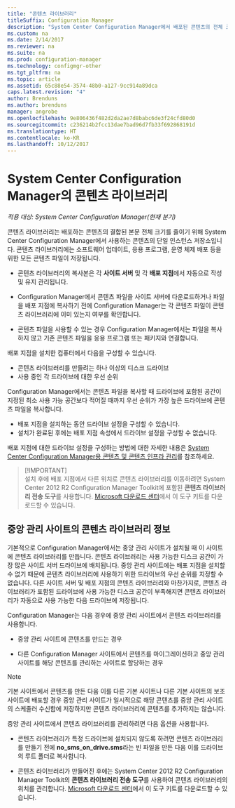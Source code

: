 ```yaml
---
title: "콘텐츠 라이브러리"
titleSuffix: Configuration Manager
description: "System Center Configuration Manager에서 배포된 콘텐츠의 전체 크기를 줄이는 데 사용하는 콘텐츠 라이브러리에 대해 알아봅니다."
ms.custom: na
ms.date: 2/14/2017
ms.reviewer: na
ms.suite: na
ms.prod: configuration-manager
ms.technology: configmgr-other
ms.tgt_pltfrm: na
ms.topic: article
ms.assetid: 65c88e54-3574-48b0-a127-9cc914a89dca
caps.latest.revision: "4"
author: Brenduns
ms.author: brenduns
manager: angrobe
ms.openlocfilehash: 9e806436f482d2da2ae7d8babc6de3f24cfd80d0
ms.sourcegitcommit: c236214b2fcc13dae7bad96d7fb33f692868191d
ms.translationtype: HT
ms.contentlocale: ko-KR
ms.lasthandoff: 10/12/2017
---
```

# <a name="the-content-library-in-system-center-configuration-manager"></a>System Center Configuration Manager의 콘텐츠 라이브러리

*적용 대상: System Center Configuration Manager(현재 분기)*

콘텐츠 라이브러리는 배포하는 콘텐츠의 결합된 본문 전체 크기를 줄이기 위해 System Center Configuration Manager에서 사용하는 콘텐츠의 단일 인스턴스 저장소입니다. 콘텐츠 라이브러리에는 소프트웨어 업데이트, 응용 프로그램, 운영 체제 배포 등을 위한 모든 콘텐츠 파일이 저장됩니다.

 - 콘텐츠 라이브러리의 복사본은 각 **사이트 서버** 및 각 **배포 지점**에서 자동으로 작성 및 유지 관리됩니다.

 - Configuration Manager에서 콘텐츠 파일을 사이트 서버에 다운로드하거나 파일을 배포 지점에 복사하기 전에 Configuration Manager는 각 콘텐츠 파일이 콘텐츠 라이브러리에 이미 있는지 여부를 확인합니다.
 - 콘텐츠 파일을 사용할 수 있는 경우 Configuration Manager에서는 파일을 복사하지 않고 기존 콘텐츠 파일을 응용 프로그램 또는 패키지와 연결합니다.

배포 지점을 설치한 컴퓨터에서 다음을 구성할 수 있습니다.

- 콘텐츠 라이브러리를 만들려는 하나 이상의 디스크 드라이브
- 사용 중인 각 드라이브에 대한 우선 순위

Configuration Manager에서는 콘텐츠 파일을 복사할 때 드라이브에 포함된 공간이 지정된 최소 사용 가능 공간보다 적어질 때까지 우선 순위가 가장 높은 드라이브에 콘텐츠 파일을 복사합니다.
- 배포 지점을 설치하는 동안 드라이브 설정을 구성할 수 있습니다.
- 설치가 완료된 후에는 배포 지점 속성에서 드라이브 설정을 구성할 수 없습니다.


배포 지점에 대한 드라이브 설정을 구성하는 방법에 대한 자세한 내용은 [System Center Configuration Manager용 콘텐츠 및 콘텐츠 인프라 관리](../../../core/servers/deploy/configure/manage-content-and-content-infrastructure.md)를 참조하세요.  


>  [!IMPORTANT]  
>  설치 후에 배포 지점에서 다른 위치로 콘텐츠 라이브러리를 이동하려면 System Center 2012 R2 Configuration Manager Toolkit에 포함된 **콘텐츠 라이브러리 전송 도구**를 사용합니다. [Microsoft 다운로드 센터](http://go.microsoft.com/fwlink/?LinkId=279566)에서 이 도구 키트를 다운로드할 수 있습니다.  

## <a name="about-the-content-library-on-the-central-administration-site"></a>중앙 관리 사이트의 콘텐츠 라이브러리 정보  
 기본적으로 Configuration Manager에서는 중앙 관리 사이트가 설치될 때 이 사이트에 콘텐츠 라이브러리를 만듭니다. 콘텐츠 라이브러리는 사용 가능한 디스크 공간이 가장 많은 사이트 서버 드라이브에 배치됩니다. 중앙 관리 사이트에는 배포 지점을 설치할 수 없기 때문에 콘텐츠 라이브러리에 사용하기 위한 드라이브의 우선 순위를 지정할 수 없습니다. 다른 사이트 서버 및 배포 지점의 콘텐츠 라이브러리와 마찬가지로, 콘텐츠 라이브러리가 포함된 드라이브에 사용 가능한 디스크 공간이 부족해지면 콘텐츠 라이브러리가 자동으로 사용 가능한 다음 드라이브에 저장됩니다.  

 Configuration Manager는 다음 경우에 중앙 관리 사이트에서 콘텐츠 라이브러리를 사용합니다.  

-   중앙 관리 사이트에 콘텐츠를 만드는 경우  

-   다른 Configuration Manager 사이트에서 콘텐츠를 마이그레이션하고 중앙 관리 사이트를 해당 콘텐츠를 관리하는 사이트로 할당하는 경우  

> [!NOTE]  
>  기본 사이트에서 콘텐츠를 만든 다음 이를 다른 기본 사이트나 다른 기본 사이트의 보조 사이트에 배포할 경우 중앙 관리 사이트가 일시적으로 해당 콘텐츠를 중앙 관리 사이트의 스케줄러 수신함에 저장하지만 콘텐츠 라이브러리에 콘텐츠를 추가하지는 않습니다.  

 중앙 관리 사이트에서 콘텐츠 라이브러리를 관리하려면 다음 옵션을 사용합니다.  

-   콘텐츠 라이브러리가 특정 드라이브에 설치되지 않도록 하려면 콘텐츠 라이브러리를 만들기 전에 **no_sms_on_drive.sms**라는 빈 파일을 만든 다음 이를 드라이브의 루트 폴더로 복사합니다.  

-   콘텐츠 라이브러리가 만들어진 후에는 System Center 2012 R2 Configuration Manager Toolkit의 **콘텐츠 라이브러리 전송 도구**를 사용하여 콘텐츠 라이브러리의 위치를 관리합니다. [Microsoft 다운로드 센터](http://go.microsoft.com/fwlink/?LinkId=279566)에서 이 도구 키트를 다운로드할 수 있습니다.  
